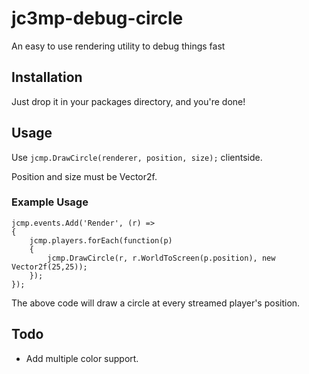 # jc3mp-debug-circle
An easy to use rendering utility to debug things fast

## Installation

Just drop it in your packages directory, and you're done!

## Usage

Use `jcmp.DrawCircle(renderer, position, size);` clientside.

Position and size must be Vector2f.

### Example Usage
```
jcmp.events.Add('Render', (r) => 
{
    jcmp.players.forEach(function(p) 
    {
        jcmp.DrawCircle(r, r.WorldToScreen(p.position), new Vector2f(25,25));
    });
});
```
The above code will draw a circle at every streamed player's position.

## Todo
- Add multiple color support.